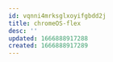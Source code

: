 ```yaml
---
id: vqnni4mrksglxoyifgbdd2j
title: chromeOS-flex
desc: ''
updated: 1666888917288
created: 1666888917289
---
```


